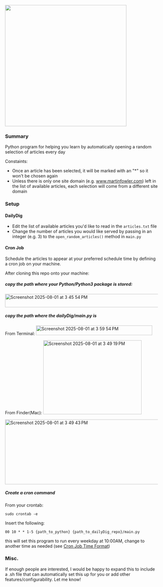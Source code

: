 <img src=https://github.com/user-attachments/assets/5a10662a-e2e6-4670-a2ad-436f450d899c width="400"/>

### Summary

Python program for helping you learn by automatically opening a random selection of articles every day

Constaints:
- Once an article has been selected, it will be marked with an "*" so it won't be chosen again
- Unless there is only one site domain (e.g. www.martinfowler.com) left in the list of available articles, each selection will come from a different site domain

### Setup
#### DailyDig
- Edit the list of available articles you'd like to read in the `articles.txt` file
- Change the number of articles you would like served by passing in an integer (e.g. 3) to the `open_random_articles()` method in `main.py`

#### Cron Job
Schedule the articles to appear at your preferred schedule time by defining a cron job on your machine.

After cloning this repo onto your machine:

##### copy the path where your Python/Python3 package is stored:
<img width="566" height="44" alt="Screenshot 2025-08-01 at 3 45 54 PM" src="https://github.com/user-attachments/assets/3d6517af-6f65-463b-a497-eff0bc9f8dd5" />

##### copy the path where the dailyDig/main.py is
From Terminal:
<img width="383" height="32" alt="Screenshot 2025-08-01 at 3 59 54 PM" src="https://github.com/user-attachments/assets/dab320a8-db0f-4477-ab3c-793263520fef" />


From Finder(Mac):
<img width="324" height="244" alt="Screenshot 2025-08-01 at 3 49 19 PM" src="https://github.com/user-attachments/assets/ce460ae8-1aeb-4e84-b4cd-771f5241cb36" />

<img width="524" height="214" alt="Screenshot 2025-08-01 at 3 49 43 PM" src="https://github.com/user-attachments/assets/b4af8e21-4645-4b7c-af88-12868dea0be9" />

##### Create a cron command

From your crontab:
```
sudo crontab -e
```

Insert the following:

```
00 10 * * 1-5 {path_to_python} {path_to_dailyDig_repo}/main.py
```

this will set this program to run every weekday at 10:00AM, change to another time as needed (see [Cron Job Time Format](https://phoenixnap.com/kb/set-up-cron-job-linux))

### Misc.
If enough people are interested, I would be happy to expand this to include a .sh file that can automatically set this up for you or add other features/configurability. Let me know!
